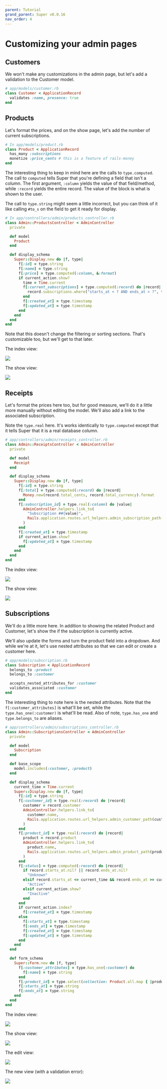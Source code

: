 ```yaml
---
parent: Tutorial
grand_parent: Super v0.0.16
nav_order: 4
---
```

# Customizing your admin pages

## Customers

We won't make any customizations in the admin page, but let's add a validation
to the Customer model.

```ruby
# app/models/customer.rb
class Customer < ApplicationRecord
  validates :name, presence: true
end
```

## Products

Let's format the prices, and on the show page, let's add the number of current
subscriptions.

```ruby
# In app/models/product.rb
class Product < ApplicationRecord
  has_many :subscriptions
  monetize :price_cents # this is a feature of rails-money
end
```

The interesting thing to keep in mind here are the calls to `type.computed`.
The call to `computed` tells Super that you're defining a field that isn't a
column. The first argument, `:column` yields the value of that field/method,
while `:record` yields the entire record. The value of the block is what is
shown to the user.

The call to `type.string` might seem a little incorrect, but you can think of it
like calling `#to_s` on the field to get it ready for display.

```ruby
# In app/controllers/admin/products_controller.rb
class Admin::ProductsController < AdminController
  private

  def model
    Product
  end

  def display_schema
    Super::Display.new do |f, type|
      f[:id] = type.string
      f[:name] = type.string
      f[:price] = type.computed(:column, &:format)
      if current_action.show?
        time = Time.current
        f[:current_subscriptions] = type.computed(:record) do |record|
          record.subscriptions.where("starts_at < ? AND ends_at > ?", time, time).size
        end
        f[:created_at] = type.timestamp
        f[:updated_at] = type.timestamp
      end
    end
  end
end
```

Note that this doesn't change the filtering or sorting sections. That's
customizable too, but we'll get to that later.

The index view:

![](/screenshots/0-0-12/products_custom1_index.png)

The show view:

![](/screenshots/0-0-12/products_custom1_show.png)


## Receipts

Let's format the prices here too, but for good measure, we'll do it a little
more manually without editing the model. We'll also add a link to the associated
subscription.

Note the `type.real` here. It's works identically to `type.computed` except that
it tells Super that it is a real database column.

```ruby
# app/controllers/admin/receipts_controller.rb
class Admin::ReceiptsController < AdminController
  private

  def model
    Receipt
  end

  def display_schema
    Super::Display.new do |f, type|
      f[:id] = type.string
      f[:total] = type.computed(:record) do |record|
        Money.new(record.total_cents, record.total_currency).format
      end
      f[:subscription_id] = type.real(:column) do |value|
        AdminController.helpers.link_to(
          "Subscription ##{value}",
          Rails.application.routes.url_helpers.admin_subscription_path(value)
        )
      end
      f[:created_at] = type.timestamp
      if current_action.show?
        f[:updated_at] = type.timestamp
      end
    end
  end
end
```

The index view:

![](/screenshots/0-0-12/receipts_custom1_index.png)

The show view:

![](/screenshots/0-0-12/receipts_custom1_show.png)


## Subscriptions

We'll do a little more here. In addition to showing the related Product and
Customer, let's show the if the subscription is currently active.

We'll also update the forms and turn the product field into a dropdown. And
while we're at it, let's use nested attributes so that we can edit or create a
customer here.

```ruby
# app/models/subscription.rb
class Subscription < ApplicationRecord
  belongs_to :product
  belongs_to :customer

  accepts_nested_attributes_for :customer
  validates_associated :customer
end
```

The interesting thing to note here is the nested attributes. Note that the
`f[:customer_attributes]` is what'll be set, while the `type.has_one(:customer)`
is what'll be read. Also of note, `type.has_one` and `type.belongs_to` are
aliases.

```ruby
# app/controllers/admin/subscriptions_controller.rb
class Admin::SubscriptionsController < AdminController
  private

  def model
    Subscription
  end

  def base_scope
    model.includes(:customer, :product)
  end

  def display_schema
    current_time = Time.current
    Super::Display.new do |f, type|
      f[:id] = type.string
      f[:customer_id] = type.real(:record) do |record|
        customer = record.customer
        AdminController.helpers.link_to(
          customer.name,
          Rails.application.routes.url_helpers.admin_customer_path(customer.id)
        )
      end
      f[:product_id] = type.real(:record) do |record|
        product = record.product
        AdminController.helpers.link_to(
          product.name,
          Rails.application.routes.url_helpers.admin_product_path(product.id)
        )
      end
      f[:status] = type.computed(:record) do |record|
        if record.starts_at.nil? || record.ends_at.nil?
          "Unknown"
        elsif record.starts_at <= current_time && record.ends_at >= current_time
          "Active"
        elsif current_action.show?
          "Inactive"
        end
      end
      if current_action.index?
        f[:created_at] = type.timestamp
      else
        f[:starts_at] = type.timestamp
        f[:ends_at] = type.timestamp
        f[:created_at] = type.timestamp
        f[:updated_at] = type.timestamp
      end
    end
  end

  def form_schema
    Super::Form.new do |f, type|
      f[:customer_attributes] = type.has_one(:customer) do
        f[:name] = type.string
      end
      f[:product_id] = type.select(collection: Product.all.map { |product| [product.name, product.id] })
      f[:starts_at] = type.string
      f[:ends_at] = type.string
    end
  end
end
```

The index view:

![](/screenshots/0-0-12/subscriptions_custom1_index.png)

The show view:

![](/screenshots/0-0-12/subscriptions_custom1_show.png)

The edit view:

![](/screenshots/0-0-12/subscriptions_custom1_edit.png)

The new view (with a validation error):

![](/screenshots/0-0-12/subscriptions_custom1_new.png)
